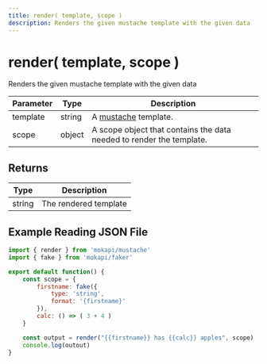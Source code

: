 ```yaml
---
title: render( template, scope )
description: Renders the given mustache template with the given data
---
```

# render( template, scope )

Renders the given mustache template with the given data

| Parameter | Type   | Description                                                          |
|-----------|--------|----------------------------------------------------------------------|
| template  | string | A [mustache](http://mustache.github.io) template.                    |
| scope     | object | A scope object that contains the data needed to render the template. |

## Returns

| Type    | Description            |
|---------|------------------------|
| string  | The rendered template  |

## Example Reading JSON File

```javascript
import { render } from 'mokapi/mustache'
import { fake } from 'mokapi/faker'

export default function() {
    const scope = {
        firstname: fake({
            type: 'string',
            format: '{firstname}'
        }),
        calc: () => ( 3 + 4 )
    }

    const output = render("{{firstname}} has {{calc}} apples", scope)
    console.log(outout)
}
```